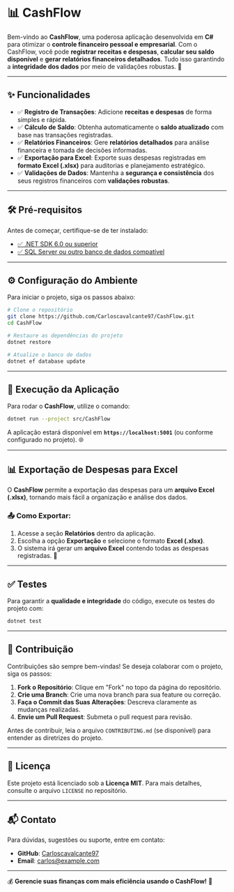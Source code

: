 # 📊 CashFlow

Bem-vindo ao **CashFlow**, uma poderosa aplicação desenvolvida em **C#** para otimizar o **controle financeiro pessoal e empresarial**. Com o CashFlow, você pode **registrar receitas e despesas**, **calcular seu saldo disponível** e **gerar relatórios financeiros detalhados**. Tudo isso garantindo a **integridade dos dados** por meio de validações robustas. 🚀

---

## ✨ Funcionalidades

- ✅ **Registro de Transações**: Adicione **receitas e despesas** de forma simples e rápida.
- ✅ **Cálculo de Saldo**: Obtenha automaticamente o **saldo atualizado** com base nas transações registradas.
- ✅ **Relatórios Financeiros**: Gere **relatórios detalhados** para análise financeira e tomada de decisões informadas.
- ✅ **Exportação para Excel**: Exporte suas despesas registradas em **formato Excel (.xlsx)** para auditorias e planejamento estratégico.
- ✅ **Validações de Dados**: Mantenha a **segurança e consistência** dos seus registros financeiros com **validações robustas**.

---

## 🛠️ Pré-requisitos

Antes de começar, certifique-se de ter instalado:

- [✅ .NET SDK 6.0 ou superior](https://dotnet.microsoft.com/download)
- [✅ SQL Server ou outro banco de dados compatível](https://www.microsoft.com/sql-server)

---

## ⚙️ Configuração do Ambiente

Para iniciar o projeto, siga os passos abaixo:

```sh
# Clone o repositório
git clone https://github.com/Carloscavalcante97/CashFlow.git
cd CashFlow

# Restaure as dependências do projeto
dotnet restore

# Atualize o banco de dados
dotnet ef database update
```

---

## 🚀 Execução da Aplicação

Para rodar o **CashFlow**, utilize o comando:

```sh
dotnet run --project src/CashFlow
```

A aplicação estará disponível em **`https://localhost:5001`** (ou conforme configurado no projeto). 🌐

---

## 📊 Exportação de Despesas para Excel

O **CashFlow** permite a exportação das despesas para um **arquivo Excel (.xlsx)**, tornando mais fácil a organização e análise dos dados.

### 📤 Como Exportar:

1. Acesse a seção **Relatórios** dentro da aplicação.
2. Escolha a opção **Exportação** e selecione o formato **Excel (.xlsx)**.
3. O sistema irá gerar um **arquivo Excel** contendo todas as despesas registradas. 🎯

---

## ✅ Testes

Para garantir a **qualidade e integridade** do código, execute os testes do projeto com:

```sh
dotnet test
```

---

## 🤝 Contribuição

Contribuições são sempre bem-vindas! Se deseja colaborar com o projeto, siga os passos:

1. **Fork o Repositório**: Clique em "Fork" no topo da página do repositório.
2. **Crie uma Branch**: Crie uma nova branch para sua feature ou correção.
3. **Faça o Commit das Suas Alterações**: Descreva claramente as mudanças realizadas.
4. **Envie um Pull Request**: Submeta o pull request para revisão.

Antes de contribuir, leia o arquivo `CONTRIBUTING.md` (se disponível) para entender as diretrizes do projeto.

---

## 📜 Licença

Este projeto está licenciado sob a **Licença MIT**. Para mais detalhes, consulte o arquivo `LICENSE` no repositório.

---

## 📬 Contato

Para dúvidas, sugestões ou suporte, entre em contato:

- **GitHub**: [Carloscavalcante97](https://github.com/Carloscavalcante97)
- **Email**: [carlos@example.com](mailto:carlos@example.com)

---

💰 **Gerencie suas finanças com mais eficiência usando o CashFlow!** 🚀
